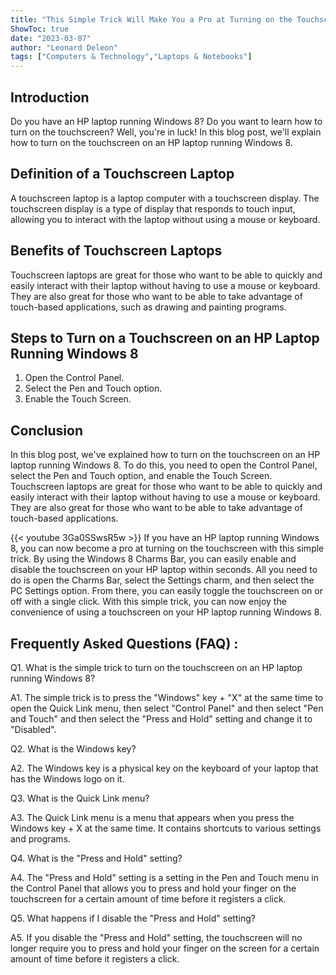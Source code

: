 ```yaml
---
title: "This Simple Trick Will Make You a Pro at Turning on the Touchscreen on Your HP Laptop Running Windows 8!"
ShowToc: true 
date: "2023-03-07"
author: "Leonard Deleon" 
tags: ["Computers & Technology","Laptops & Notebooks"]
---
```

## Introduction

Do you have an HP laptop running Windows 8? Do you want to learn how to turn on the touchscreen? Well, you're in luck! In this blog post, we'll explain how to turn on the touchscreen on an HP laptop running Windows 8. 

## Definition of a Touchscreen Laptop

A touchscreen laptop is a laptop computer with a touchscreen display. The touchscreen display is a type of display that responds to touch input, allowing you to interact with the laptop without using a mouse or keyboard. 

## Benefits of Touchscreen Laptops

Touchscreen laptops are great for those who want to be able to quickly and easily interact with their laptop without having to use a mouse or keyboard. They are also great for those who want to be able to take advantage of touch-based applications, such as drawing and painting programs. 

## Steps to Turn on a Touchscreen on an HP Laptop Running Windows 8

1. Open the Control Panel. 
2. Select the Pen and Touch option. 
3. Enable the Touch Screen. 

## Conclusion

In this blog post, we've explained how to turn on the touchscreen on an HP laptop running Windows 8. To do this, you need to open the Control Panel, select the Pen and Touch option, and enable the Touch Screen. Touchscreen laptops are great for those who want to be able to quickly and easily interact with their laptop without having to use a mouse or keyboard. They are also great for those who want to be able to take advantage of touch-based applications.

{{< youtube 3Ga0SSwsR5w >}} 
If you have an HP laptop running Windows 8, you can now become a pro at turning on the touchscreen with this simple trick. By using the Windows 8 Charms Bar, you can easily enable and disable the touchscreen on your HP laptop within seconds. All you need to do is open the Charms Bar, select the Settings charm, and then select the PC Settings option. From there, you can easily toggle the touchscreen on or off with a single click. With this simple trick, you can now enjoy the convenience of using a touchscreen on your HP laptop running Windows 8.

## Frequently Asked Questions (FAQ) :
Q1. What is the simple trick to turn on the touchscreen on an HP laptop running Windows 8?

A1. The simple trick is to press the "Windows" key + "X" at the same time to open the Quick Link menu, then select "Control Panel" and then select "Pen and Touch" and then select the "Press and Hold" setting and change it to "Disabled".

Q2. What is the Windows key?

A2. The Windows key is a physical key on the keyboard of your laptop that has the Windows logo on it.

Q3. What is the Quick Link menu?

A3. The Quick Link menu is a menu that appears when you press the Windows key + X at the same time. It contains shortcuts to various settings and programs.

Q4. What is the "Press and Hold" setting?

A4. The "Press and Hold" setting is a setting in the Pen and Touch menu in the Control Panel that allows you to press and hold your finger on the touchscreen for a certain amount of time before it registers a click.

Q5. What happens if I disable the "Press and Hold" setting?

A5. If you disable the "Press and Hold" setting, the touchscreen will no longer require you to press and hold your finger on the screen for a certain amount of time before it registers a click.


